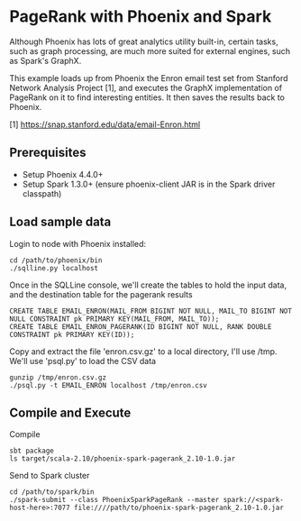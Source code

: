 # PageRank with Phoenix and Spark

Although Phoenix has lots of great analytics utility built-in, certain tasks, such as graph processing, are much more
suited for external engines, such as Spark's GraphX.

This example loads up from Phoenix the Enron email test set from Stanford Network Analysis Project 
[1], and executes the GraphX implementation of PageRank on it to find interesting entities. It then saves the results
back to Phoenix.


[1] https://snap.stanford.edu/data/email-Enron.html

## Prerequisites

* Setup Phoenix 4.4.0+
* Setup Spark 1.3.0+ (ensure phoenix-client JAR is in the Spark driver classpath)

## Load sample data

Login to node with Phoenix installed:

```
cd /path/to/phoenix/bin
./sqlline.py localhost
```

Once in the SQLLine console, we'll create the tables to hold the input data, and the destination table for the pagerank results


```
CREATE TABLE EMAIL_ENRON(MAIL_FROM BIGINT NOT NULL, MAIL_TO BIGINT NOT NULL CONSTRAINT pk PRIMARY KEY(MAIL_FROM, MAIL_TO));
CREATE TABLE EMAIL_ENRON_PAGERANK(ID BIGINT NOT NULL, RANK DOUBLE CONSTRAINT pk PRIMARY KEY(ID));
```

Copy and extract the file 'enron.csv.gz' to a local directory, I'll use /tmp. We'll use 'psql.py' to load the CSV data

```
gunzip /tmp/enron.csv.gz
./psql.py -t EMAIL_ENRON localhost /tmp/enron.csv
```

## Compile and Execute

Compile
```
sbt package
ls target/scala-2.10/phoenix-spark-pagerank_2.10-1.0.jar
```

Send to Spark cluster

```
cd /path/to/spark/bin
./spark-submit --class PhoenixSparkPageRank --master spark://<spark-host-here>:7077 file:////path/to/phoenix-spark-pagerank_2.10-1.0.jar
```

